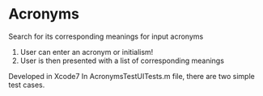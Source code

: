 # Acronyms
Search for its corresponding meanings for input acronyms

1. User can enter an acronym or initialism!
2. User is then presented with a list of corresponding meanings

Developed in Xcode7
In AcronymsTestUITests.m file, there are two simple test cases.